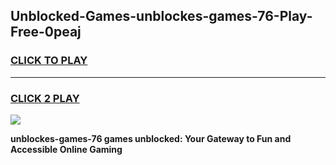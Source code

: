 
## Unblocked-Games-unblockes-games-76-Play-Free-0peaj
<h3>
<a href="https://premium76.site?title=unblockes-games-76&ref=20A">CLICK TO PLAY</a></h3>
<hr>

<h3>
<a href="https://premium76.site?title=unblockes-games-76&ref=20A">CLICK 2 PLAY</a>
  
</h3>

<a href="https://premium76.site?title=unblockes-games-76&ref=20A"><img src="https://clearcache.store/games.png"></a>


**unblockes-games-76 games unblocked: Your Gateway to Fun and Accessible Online Gaming**
